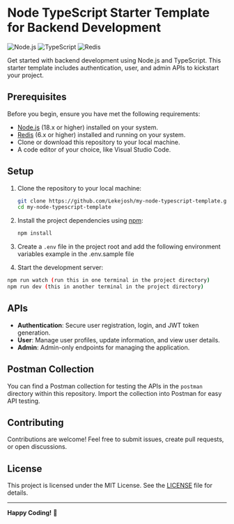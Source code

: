 # Node TypeScript Starter Template for Backend Development

![Node.js](https://img.shields.io/badge/Node.js-18.x-green)
![TypeScript](https://img.shields.io/badge/TypeScript-4.x-blue)
![Redis](https://img.shields.io/badge/Redis-6.x-red)

Get started with backend development using Node.js and TypeScript. This starter template includes authentication, user, and admin APIs to kickstart your project.

## Prerequisites

Before you begin, ensure you have met the following requirements:

-   [Node.js](https://nodejs.org/) (18.x or higher) installed on your system.
-   [Redis](https://redis.io/) (6.x or higher) installed and running on your system.
-   Clone or download this repository to your local machine.
-   A code editor of your choice, like Visual Studio Code.

## Setup

1.  Clone the repository to your local machine:

    ```bash
    git clone https://github.com/Lekejosh/my-node-typescript-template.git
    cd my-node-typescript-template
    ```

2.  Install the project dependencies using [npm](https://www.npmjs.com/):

    ```bash
    npm install
    ```

3.  Create a `.env` file in the project root and add the following environment variables example in the .env.sample file

4.  Start the development server:

```bash
npm run watch (run this in one terminal in the project directory)
npm run dev (this in another terminal in the project directory)
```

## APIs

-   **Authentication**: Secure user registration, login, and JWT token generation.
-   **User**: Manage user profiles, update information, and view user details.
-   **Admin**: Admin-only endpoints for managing the application.

## Postman Collection

You can find a Postman collection for testing the APIs in the `postman` directory within this repository. Import the collection into Postman for easy API testing.

## Contributing

Contributions are welcome! Feel free to submit issues, create pull requests, or open discussions.

## License

This project is licensed under the MIT License. See the [LICENSE](LICENSE) file for details.

---

**Happy Coding!** 🚀
